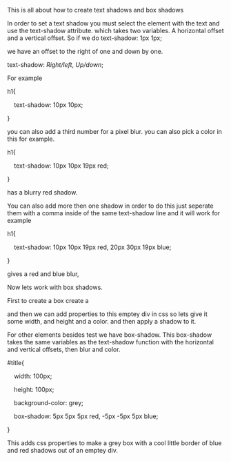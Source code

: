 

This is all about how to create text shadows and box shadows


In order to set a text shadow you must select the element with the text and use the 
text-shadow attribute. which takes two variables. A horizontal offset and a vertical offset. So if we do 
text-shadow: 1px 1px; 

we have an offset to the right of one and down by one.


text-shadow: *Right/left*, *Up/down*;

For example 


h1{

    text-shadow: 10px 10px;

}

you can also add a third number for a pixel blur. you can also pick a color in this for example. 

h1{

    text-shadow: 10px 10px 19px red;

}

has a blurry red shadow. 



You can also add more then one shadow in order to do this just seperate them with a comma inside of the same text-shadow line and it will work for example


h1{

    text-shadow: 10px 10px 19px red, 20px 30px 19px blue;

}

gives a red and blue blur, 




Now lets work with box shadows. 

First to create a box create a <div> and then we can add properties to this emptey div in css so lets give it some width, and height and a color.  and then apply a shadow to it.


For other elements besides test we have box-shadow. 
This box-shadow takes the same variables as the text-shadow function with the horizontal and vertical offsets, then blur and color.

#title{

    width: 100px;

    height: 100px;

    background-color: grey;

    box-shadow: 5px 5px 5px red, -5px -5px 5px blue;

}

This adds css properties to make a grey box with a cool little border of blue and red shadows out of an emptey div. 
